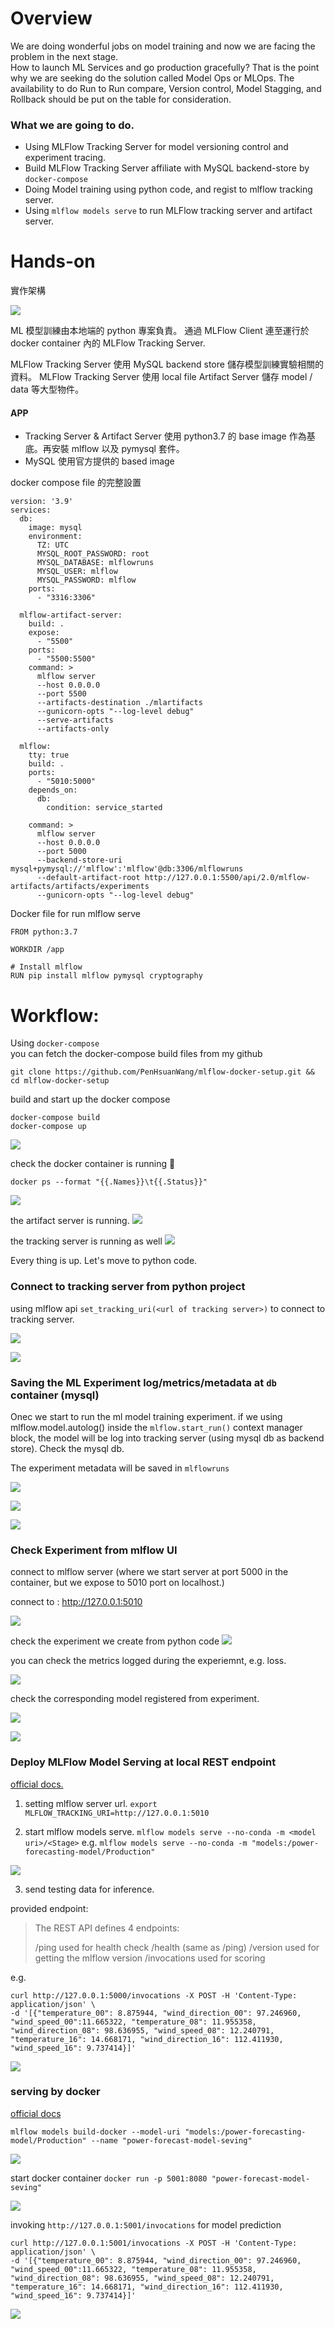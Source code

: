 # Overview

We are doing wonderful jobs on model training and now we are facing the problem in the next stage.  
How to launch ML Services and go production gracefully? 
That is the point why we are seeking do the solution called Model Ops or MLOps. The availability to do Run to Run compare, Version control, Model Stagging, and Rollback should be put on the table for consideration.  

### What we are going to do.

* Using MLFlow Tracking Server for model versioning control and experiment tracing.
* Build MLFlow Tracking Server affiliate with MySQL backend-store by `docker-compose`
* Doing Model training using python code, and regist to mlflow tracking server.
* Using `mlflow models serve` to run MLFlow tracking server and artifact server.



# Hands-on

實作架構

![](https://i.imgur.com/wfVeUdS.png)

ML 模型訓練由本地端的 python 專案負責。
通過 MLFlow Client 連至運行於 docker container 內的 MLFlow Tracking Server.

MLFlow Tracking Server 使用 MySQL backend store 儲存模型訓練實驗相關的資料。
MLFlow Tracking Server 使用 local file Artifact Server 儲存 model / data 等大型物件。


#### APP

* Tracking Server & Artifact Server 使用 python3.7 的 base image 作為基底。再安裝 mlflow 以及 pymysql 套件。
* MySQL 使用官方提供的 based image

docker compose file 的完整設置

```yaml!
version: '3.9'
services:
  db:
    image: mysql
    environment:
      TZ: UTC
      MYSQL_ROOT_PASSWORD: root
      MYSQL_DATABASE: mlflowruns
      MYSQL_USER: mlflow
      MYSQL_PASSWORD: mlflow
    ports:
      - "3316:3306"

  mlflow-artifact-server:
    build: .
    expose:
      - "5500"
    ports:
      - "5500:5500"
    command: >
      mlflow server
      --host 0.0.0.0
      --port 5500
      --artifacts-destination ./mlartifacts
      --gunicorn-opts "--log-level debug"
      --serve-artifacts
      --artifacts-only
    
  mlflow:
    tty: true
    build: .
    ports:
      - "5010:5000"
    depends_on:
      db:
        condition: service_started

    command: >
      mlflow server
      --host 0.0.0.0
      --port 5000
      --backend-store-uri mysql+pymysql://'mlflow':'mlflow'@db:3306/mlflowruns
      --default-artifact-root http://127.0.0.1:5500/api/2.0/mlflow-artifacts/artifacts/experiments
      --gunicorn-opts "--log-level debug"
```

Docker file for run mlflow serve

```dockerfile!
FROM python:3.7

WORKDIR /app

# Install mlflow
RUN pip install mlflow pymysql cryptography
```


# Workflow:

Using `docker-compose`  
you can fetch the docker-compose build files from my github  

```
git clone https://github.com/PenHsuanWang/mlflow-docker-setup.git && cd mlflow-docker-setup
```

build and start up the docker compose

```
docker-compose build
docker-compose up
```

![](https://i.imgur.com/jnRPdjR.png)

check the docker container is running 🐳

```
docker ps --format "{{.Names}}\t{{.Status}}"
```
![](https://i.imgur.com/wUA2QJw.png)

the artifact server is running.
![](https://i.imgur.com/DLFzyFZ.png)

the tracking server is running as well
![](https://i.imgur.com/jmxdFfG.png)

Every thing is up. Let's move to python code.  

### Connect to tracking server from python project

using mlflow api `set_tracking_uri(<url of tracking server>)` to connect to tracking server.

![](https://i.imgur.com/sqF8jdA.png)

![](https://i.imgur.com/ofw6yBM.png)


### Saving the ML Experiment log/metrics/metadata at `db` container (mysql)

Onec we start to run the ml model training experiment. if we using mlflow.model.autolog() inside the `mlflow.start_run()` context manager block, the model will be log into tracking server (using mysql db as backend store).
Check the mysql db.

The experiment metadata will be saved in `mlflowruns`

![](https://i.imgur.com/qnVXOFw.png)

![](https://i.imgur.com/XVIdXBH.png)

![](https://i.imgur.com/qzeGKY1.png)  

### Check Experiment from mlflow UI
connect to mlflow server (where we start server at port 5000 in the container, but we expose to 5010 port on localhost.)

connect to : http://127.0.0.1:5010

![](https://i.imgur.com/yxgUWds.png)

check the experiment we create from python code 
![](https://i.imgur.com/1Mpy6Q5.png)

you can check the metrics logged during the experiemnt, e.g. loss.

![](https://i.imgur.com/shpvexG.png)

check the corresponding model registered from experiment.

![](https://i.imgur.com/YXLGg9d.png)

![](https://i.imgur.com/tHUqCzy.png)

### Deploy MLFlow Model Serving at local REST endpoint

[official docs.](https://www.mlflow.org/docs/latest/models.html#deploy-mlflow-models)


1. setting mlflow server url.
```export MLFLOW_TRACKING_URI=http://127.0.0.1:5010```

2. start mlflow models serve.
```mlflow models serve --no-conda -m <model uri>/<Stage>```
e.g. 
```mlflow models serve --no-conda -m "models:/power-forecasting-model/Production"```

![](https://i.imgur.com/RatmSG8.png)

3. send testing data for inference.

provided endpoint:
> The REST API defines 4 endpoints:
> 
> /ping used for health check
> /health (same as /ping)
> /version used for getting the mlflow version
> /invocations used for scoring

e.g.
```
curl http://127.0.0.1:5000/invocations -X POST -H 'Content-Type: application/json' \
-d '[{"temperature_00": 8.875944, "wind_direction_00": 97.246960, "wind_speed_00":11.665322, "temperature_08": 11.955358, "wind_direction_08": 98.636955, "wind_speed_08": 12.240791, "temperature_16": 14.668171, "wind_direction_16": 112.411930, "wind_speed_16": 9.737414}]'
```
![](https://i.imgur.com/rehZkDe.png)


### serving by docker

[official docs](https://www.mlflow.org/docs/latest/cli.html#mlflow-models-build-docker)

```mlflow models build-docker --model-uri "models:/power-forecasting-model/Production" --name "power-forecast-model-seving"```

![](https://i.imgur.com/lB2rE1F.png)

start docker container
```docker run -p 5001:8080 "power-forecast-model-seving"```

![](https://i.imgur.com/LfpA6lO.png)

invoking `http://127.0.0.1:5001/invocations` for model prediction

```
curl http://127.0.0.1:5001/invocations -X POST -H 'Content-Type: application/json' \
-d '[{"temperature_00": 8.875944, "wind_direction_00": 97.246960, "wind_speed_00":11.665322, "temperature_08": 11.955358, "wind_direction_08": 98.636955, "wind_speed_08": 12.240791, "temperature_16": 14.668171, "wind_direction_16": 112.411930, "wind_speed_16": 9.737414}]'
```
![](https://i.imgur.com/2qhajLi.png)

